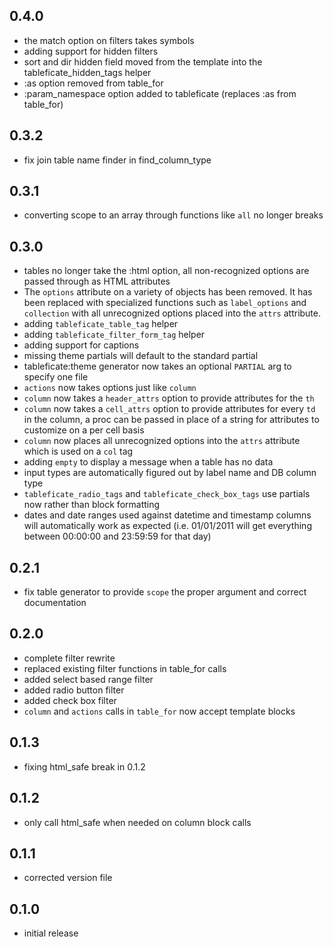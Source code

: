 ## 0.4.0
 * the match option on filters takes symbols
 * adding support for hidden filters
 * sort and dir hidden field moved from the template into the tableficate_hidden_tags helper
 * :as option removed from table_for
 * :param_namespace option added to tableficate (replaces :as from table_for)

## 0.3.2
 * fix join table name finder in find_column_type

## 0.3.1
 * converting scope to an array through functions like `all` no longer breaks

## 0.3.0
 * tables no longer take the :html option, all non-recognized options are passed through as HTML attributes
 * The `options` attribute on a variety of objects has been removed. It has been replaced with specialized functions such as `label_options` and `collection` with all unrecognized options placed into the `attrs` attribute.
 * adding `tableficate_table_tag` helper
 * adding `tableficate_filter_form_tag` helper
 * adding support for captions
 * missing theme partials will default to the standard partial
 * tableficate:theme generator now takes an optional `PARTIAL` arg to specify one file
 * `actions` now takes options just like `column`
 * `column` now takes a `header_attrs` option to provide attributes for the `th`
 * `column` now takes a `cell_attrs` option to provide attributes for every `td` in the column, a proc can be passed in place of a string for attributes to customize on a per cell basis
 * `column` now places all unrecognized options into the `attrs` attribute which is used on a `col` tag
 * adding `empty` to display a message when a table has no data
 * input types are automatically figured out by label name and DB column type
 * `tableficate_radio_tags` and `tableficate_check_box_tags` use partials now rather than block formatting
 * dates and date ranges used against datetime and timestamp columns will automatically work as expected (i.e. 01/01/2011 will get everything between 00:00:00 and 23:59:59 for that day)

## 0.2.1
 * fix table generator to provide `scope` the proper argument and correct documentation

## 0.2.0
 * complete filter rewrite
 * replaced existing filter functions in table_for calls
 * added select based range filter
 * added radio button filter
 * added check box filter
 * `column` and `actions` calls in `table_for` now accept template blocks

## 0.1.3
* fixing html_safe break in 0.1.2

## 0.1.2
* only call html_safe when needed on column block calls

## 0.1.1
* corrected version file

## 0.1.0
 * initial release
